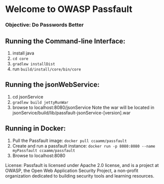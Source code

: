 # Welcome to OWASP Passfault
### Objective: Do Passwords Better


## Running the Command-line Interface:
1. install java
2. `cd core`
3. `gradlew installDist`
4. run `build/install/core/bin/core`


## Running the jsonWebService:
1. cd jsonService
2. `gradlew build jettyRunWar`
3. browse to localhost:8080/jsonService
Note the war will be located in jsonService/build/lib/passfault-jsonService-[version].war

## Running in Docker:
1. Pull the Passfault image: `docker pull ccaamm/passfault`
2. Create and run a passfault instance: `docker run -p 8080:8080 --name myPassfault ccaamm/passfault`
3. Browse to localhost:8080

License: Passfault is licensed under Apache 2.0 license, and is a project at OWASP, the Open Web Application Security Project, a non-profit organization dedicated to building security tools and learning resources.
